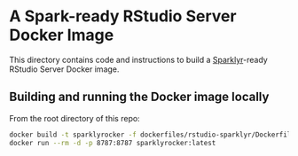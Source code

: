 # A Spark-ready RStudio Server Docker Image

This directory contains code and instructions to build a
[Sparklyr](http://spark.rstudio.com/)-ready RStudio Server Docker image.

## Building and running the Docker image locally

From the root directory of this repo:
```bash
docker build -t sparklyrocker -f dockerfiles/rstudio-sparklyr/Dockerfile  .
docker run --rm -d -p 8787:8787 sparklyrocker:latest
````

